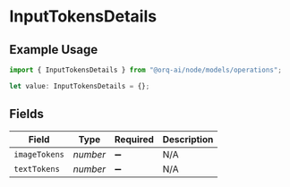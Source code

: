 # InputTokensDetails

## Example Usage

```typescript
import { InputTokensDetails } from "@orq-ai/node/models/operations";

let value: InputTokensDetails = {};
```

## Fields

| Field              | Type               | Required           | Description        |
| ------------------ | ------------------ | ------------------ | ------------------ |
| `imageTokens`      | *number*           | :heavy_minus_sign: | N/A                |
| `textTokens`       | *number*           | :heavy_minus_sign: | N/A                |
